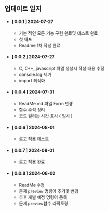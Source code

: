 ## 업데이트 일지

-   #### [ 0.0.1 ] 2024-07-27

    -   기본 적인 모든 기능 구현 완료및 테스트 완료
    -   첫 배포
    -   Readme 1차 작성 완료

-   #### [ 0.0.2 ] 2024-07-27

    -   C, C++, javascript 파일 생성시 작성 내용 수정
    -   console.log 제거
    -   import 최적화

-   #### [ 0.0.4 ] 2024-07-31

    -   ReadMe.md 파일 Form 변경
    -   함수 주석 정리
    -   코드 걸리는 시간 표시 ( 임시 )

-   #### [ 0.0.6 ] 2024-08-01

    -   로고 적용 테스트

-   #### [ 0.0.7 ] 2024-08-01

    -   로고 적용 완료

-   #### [ 0.0.8 ] 2024-08-02
    -   ReadMe 수정
    -   문제 `preview` 명령어 추가및 변경
    -   추후 개발 예정 명령어 등록
    -   문제 `preview`함수 리팩토링
